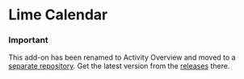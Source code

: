 # Lime Calendar

### Important
This add-on has been renamed to Activity Overview and moved to a [separate repository](https://github.com/Lundalogik/addon-activity-overview). Get the latest version from the [releases](https://github.com/Lundalogik/addon-activity-overview/releases) there.
